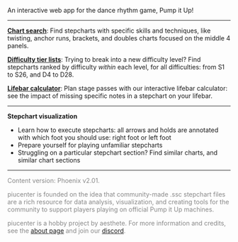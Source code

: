 <!-- # piucenter -->

An interactive web app for the dance rhythm game, Pump it Up!

---
**[Chart search](/search)**: Find stepcharts with specific skills and techniques, like twisting, anchor runs, brackets, and doubles charts focused on the middle 4 panels.

**[Difficulty tier lists](/difficulty)**: Trying to break into a new difficulty level? Find stepcharts ranked by difficulty *within* each level, for all difficulties: from S1 to S26, and D4 to D28.

**[Lifebar calculator](/articles/lifebarcalculator)**: Plan stage passes with our interactive lifebar calculator: see the impact of missing specific notes in a stepchart on your lifebar.

---

**Stepchart visualization**
- Learn how to execute stepcharts: all arrows and holds are annotated with which foot you should use: right foot or left foot
- Prepare yourself for playing unfamiliar stepcharts
- Struggling on a particular stepchart section? Find similar charts, and similar chart sections

<!-- Hitting a plateau in improvement? Find stepcharts that gradually ramp up footspeed, from 8th notes starting at ~4 notes per second, all the way to fast 16th notes at 14+ notes per second at the highest levels. Similarly, gradually ramp up time under tension from 3 seconds to 30 seconds+. -->

---

<span style="color:#888;">
Content version: Phoenix v2.01.

piucenter is founded on the idea that community-made .ssc stepchart files are a rich resource for data analysis, visualization, and creating tools for the community to support players playing on official Pump it Up machines.

piucenter is a hobby project by aesthete.
For more information and credits, see the [about page](/articles/about) and join our [discord](https://discord.gg/aHbZsk7j2U).
</span>